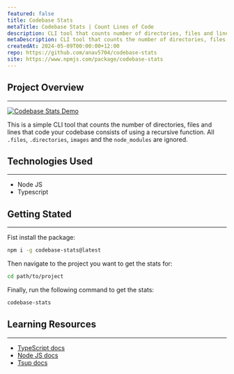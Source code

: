 ```yaml
---
featured: false
title: Codebase Stats
metaTitle: Codebase Stats | Count Lines of Code
description: CLI tool that counts number of directories, files and lines of code.
metaDescription: CLI tool that counts the number of directories, files and lines of code in your codebase. Built using Node JS and Typescript.
createdAt: 2024-05-09T00:00:00+12:00
repo: https://github.com/anav5704/codebase-stats
site: https://www.npmjs.com/package/codebase-stats
---
```


## Project Overview

---

[![Codebase Stats Demo](./images/codebase-stats-demo.webp)]()

This is a simple CLI tool that counts the number of directories, files and lines that code your codebase consists of using a recursive function. All `.files`, `.directories`, `images` and the `node_modules` are ignored.

## Technologies Used

---

-   Node JS
-   Typescript

## Getting Stated

---

Fist install the package:

```sh
npm i -g codebase-stats@latest
```

Then navigate to the project you want to get the stats for:

```sh
cd path/to/project
```

Finally, run the following command to get the stats:

```sh
codebase-stats
```

## Learning Resources

---

-   [TypeScript docs](https://www.typescriptlang.org)
-   [Node JS docs](https://nodejs.org/en)
-   [Tsup docs](https://tsup.egoist.dev)
